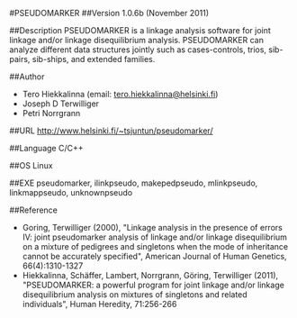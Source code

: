 #PSEUDOMARKER
##Version
1.0.6b (November 2011)

##Description
PSEUDOMARKER is a linkage analysis software for joint linkage and/or linkage disequilibrium analysis. PSEUDOMARKER can analyze different data structures jointly such as cases-controls, trios, sib-pairs, sib-ships, and extended families.

##Author
* Tero Hiekkalinna (email: tero.hiekkalinna@helsinki.fi)
* Joseph D Terwilliger
* Petri Norrgrann

##URL
http://www.helsinki.fi/~tsjuntun/pseudomarker/

##Language
C/C++

##OS
Linux

##EXE
pseudomarker, ilinkpseudo, makepedpseudo, mlinkpseudo, linkmappseudo, unknownpseudo

##Reference
* Goring, Terwilliger (2000), "Linkage analysis in the presence of errors IV: joint pseudomarker analysis of linkage and/or linkage disequilibrium on a mixture of pedigrees and singletons when the mode of inheritance cannot be accurately specified", American Journal of Human Genetics, 66(4):1310-1327
* Hiekkalinna, Schäffer, Lambert, Norrgrann, Göring, Terwilliger (2011), "PSEUDOMARKER: a powerful program for joint linkage and/or linkage disequilibrium analysis on mixtures of singletons and related individuals", Human Heredity, 71:256-266

